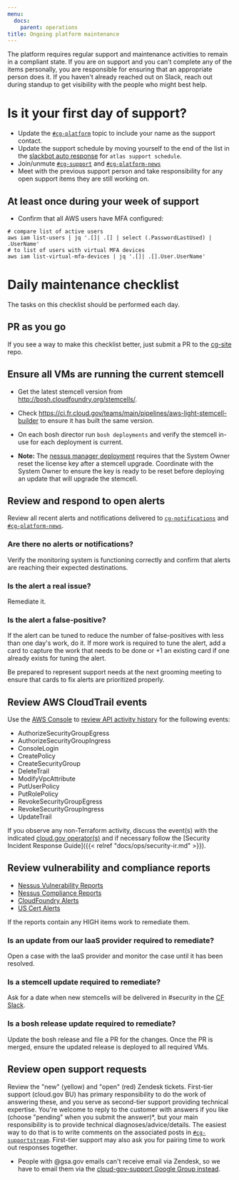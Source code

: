 ```yaml
---
menu:
  docs:
    parent: operations
title: Ongoing platform maintenance
---
```


The platform requires regular support and maintenance activities to remain in a 
compliant state. If you are on support and you can’t complete any of the items 
personally, you are responsible for ensuring that an appropriate person does it.
If you haven't already reached out on Slack, reach out during standup to get
visibility with the people who might best help.

# Is it your first day of support?

- Update the [`#cg-platform`](https://gsa-tts.slack.com/messages/cg-platform/) 
topic to include your name as the support contact.
- Update the support schedule by moving yourself to the end of the list in the 
[slackbot auto response](https://gsa-tts.slack.com/customize/slackbot) for 
`atlas support schedule`.
- Join/unmute [`#cg-support`](https://gsa-tts.slack.com/messages/cg-support/) 
and [`#cg-platform-news`](https://gsa-tts.slack.com/messages/cg-platform-news/)
- Meet with the previous support person and take responsibility for any open 
support items they are still working on.

## At least once during your week of support

- Confirm that all AWS users have MFA configured:
```shell
# compare list of active users 
aws iam list-users | jq '.[]| .[] | select (.PasswordLastUsed) | .UserName'
# to list of users with virtual MFA devices
aws iam list-virtual-mfa-devices | jq '.[]| .[].User.UserName'
```

# Daily maintenance checklist

The tasks on this checklist should be performed each day.

## PR as you go

If you see a way to make this checklist better, just submit a PR to the 
[cg-site](https://github.com/18F/cg-site) repo.

## Ensure all VMs are running the current stemcell

- Get the latest stemcell version from http://bosh.cloudfoundry.org/stemcells/.

- Check https://ci.fr.cloud.gov/teams/main/pipelines/aws-light-stemcell-builder 
to ensure it has built the same version.

- On each bosh director run `bosh deployments` and verify the stemcell in-use 
for each deployment is current.

- **Note:** The 
[nessus manager deployment](https://github.com/18F/cg-deploy-nessus-manager) 
requires that the System Owner reset the license key after a stemcell upgrade. 
Coordinate with the System Owner to ensure the key is ready to be reset before 
deploying an update that will upgrade the stemcell.

## Review and respond to open alerts

Review all recent alerts and notifications delivered to [`cg-notifications`](https://groups.google.com/a/gsa.gov/forum/#!forum/cloud-gov-notifications) 
and [`#cg-platform-news`](https://gsa-tts.slack.com/messages/cg-platform-news/).

### Are there no alerts or notifications?
Verify the monitoring system is functioning correctly and confirm that alerts 
are reaching their expected destinations.

### Is the alert a real issue?
Remediate it.

### Is the alert a false-positive?
If the alert can be tuned to reduce the number of false-positives with less than 
one day's work, do it.  If more work is required to tune the alert, add a card 
to capture the work that needs to be done or +1 an existing card if one already 
exists for tuning the alert.

Be prepared to represent support needs at the next grooming meeting to ensure 
that cards to fix alerts are prioritized properly.

## Review AWS CloudTrail events

Use the [AWS Console](http://docs.aws.amazon.com/govcloud-us/latest/UserGuide/govcloud-console.html) 
to [review API activity history](http://docs.aws.amazon.com/awscloudtrail/latest/userguide/view-cloudtrail-events-console.html) 
for the following events:

- AuthorizeSecurityGroupEgress
- AuthorizeSecurityGroupIngress
- ConsoleLogin
- CreatePolicy
- CreateSecurityGroup
- DeleteTrail
- ModifyVpcAttribute
- PutUserPolicy
- PutRolePolicy
- RevokeSecurityGroupEgress
- RevokeSecurityGroupIngress
- UpdateTrail

If you observe any non-Terraform activity, discuss the event(s) with the 
indicated [cloud.gov operator(s)](https://docs.google.com/spreadsheets/d/1mW3tphZ98ExmMxLHPogSpTq8DzYr5Oh8_SHnOTvjRWM/edit) 
and if necessary follow the 
[Security Incident Response Guide]({{< relref "docs/ops/security-ir.md" >}}).

## Review vulnerability and compliance reports
- [Nessus Vulnerability Reports](https://nessus.fr.cloud.gov/)
- [Nessus Compliance Reports](https://nessus.fr.cloud.gov/)
- [CloudFoundry Alerts](https://www.cloudfoundry.org/category/security/)
- [US Cert Alerts](https://www.us-cert.gov/ncas/alerts)

If the reports contain any HIGH items work to remediate them.

### Is an update from our IaaS provider required to remediate?
Open a case with the IaaS provider and monitor the case until it has been 
resolved.

### Is a stemcell update required to remediate?
Ask for a date when new stemcells will be delivered in #security in the 
[CF Slack](https://cloudfoundry.slack.com/).

### Is a bosh release update required to remediate?
Update the bosh release and file a PR for the changes.  Once the PR is merged, 
ensure the updated release is deployed to all required VMs.

## Review open support requests

Review the "new" (yellow) and "open" (red) Zendesk tickets. First-tier support 
(cloud.gov BU) has primary responsibility to do the work of answering these, and 
you serve as second-tier support providing technical expertise. You're welcome 
to reply to the customer with answers if you like (choose "pending" when you 
submit the answer)*, but your main responsibility is to provide technical 
diagnoses/advice/details. The easiest way to do that is to write comments on the 
associated posts in 
[`#cg-supportstream`](https://gsa-tts.slack.com/messages/cg-supportstream). 
First-tier support may also ask you for pairing time to work out responses 
together.

* People with @gsa.gov emails can't receive email via Zendesk, so we have to 
email them via the [cloud-gov-support Google Group instead](https://groups.google.com/a/gsa.gov/forum/#!forum/cloud-gov-support).
